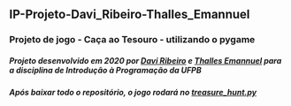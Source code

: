## IP-Projeto-Davi_Ribeiro-Thalles_Emannuel
 ### Projeto de jogo - __Caça ao Tesouro__  - utilizando o pygame
 ##### Projeto desenvolvido em 2020 por [Davi Ribeiro](https://github.com/davirpp) e [Thalles Emannuel](https://github.com/emann-u-el) para a disciplina de Introdução à Programação da UFPB 

 ##### Após baixar todo o repositório, o jogo rodará no [treasure_hunt.py](https://github.com/davirpp/IP-Projeto-Davi_Ribeiro-Thalles_Emannuel/blob/main/treasure_hunt.py)
